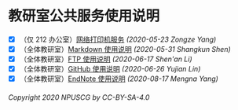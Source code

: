 # 教研室公共服务使用说明

* [x] （仅 212 办公室）[网络打印机服务](https://npuscg.github.io/Manuals/2020-05-23-Printer-DMZ.html) *(2020-05-23 Zongze Yang)*
* [x] （全体教研室）[Markdown 使用说明](https://npuscg.github.io/Manuals/2020-05-31-Markdown-Manual.html) *(2020-05-31 Shangkun Shen)*
* [x] （全体教研室）[FTP 使用说明](https://npuscg.github.io/Manuals/2020-06-17-FTP-Manual.html) *(2020-06-17 Shen'an Li)*
* [x] （全体教研室）[GitHub 使用说明](https://npuscg.github.io/Manuals/2020-06-26-GitHub-Manual.html) *(2020-06-26 Yujian Lin)*
* [x] （全体教研室）[EndNote 使用说明](https://npuscg.github.io/Manuals/2020-08-17-EndNote-Manual.html) *(2020-08-17 Mengna Yang)*

###### Copyright 2020 NPUSCG by CC-BY-SA-4.0
